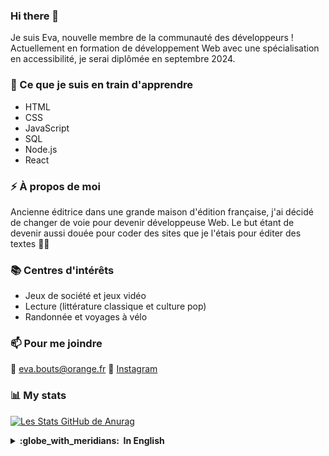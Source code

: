 ### Hi there 👋
Je suis Eva, nouvelle membre de la communauté des développeurs !
Actuellement en formation de développement Web avec une spécialisation en accessibilité, je serai diplômée en septembre 2024.

### 🌱 Ce que je suis en train d'apprendre
- HTML
- CSS
- JavaScript
- SQL
- Node.js
- React

### ⚡ À propos de moi
Ancienne éditrice dans une grande maison d'édition française, j'ai décidé de changer de voie pour devenir développeuse Web. Le but étant de devenir aussi douée pour coder des sites que je l'étais pour éditer des textes 💁‍♀️

### 📚 Centres d'intérêts
- Jeux de société et jeux vidéo
- Lecture (littérature classique et culture pop)
- Randonnée et voyages à vélo

### 📫 Pour me joindre
📧 <a href="mailto:eva.bouts@orange.fr">eva.bouts@orange.fr</a>
🔔 [Instagram](https://www.instagram.com/evapoint_/)

### 📊 My stats
[![Les Stats GitHub de Anurag](https://github-readme-stats.vercel.app/api?username=EvaBouts&hide=stars&theme=gotham)](https://github.com/anuraghazra/github-readme-stats)

<details>
  <summary><b>:globe_with_meridians: &nbsp;In English</b></summary>
  <br/> 
I'm Eva, a new member of the developers community ! 
Currently studying Web development with an accessibility specialisation, I will graduate in September 2024.

### 🌱 I’m currently learning
- HTML
- CSS
- JavaScript
- SQL
- Node.js
- React

### ⚡ About me
**Former publisher** in a big french publishing house, I decided to switch paths to **become a Web developper**. The aim is to become as good in coding websites as I was in editing texts !

### 📚 Interests
- Board and video games
- Reading (classic and pop literature)
- Hiking and bike riding

### 📫 How to reach me
📧 <a href="mailto:eva.bouts@orange.fr">eva.bouts@orange.fr</a>
🔔 [Instagram](https://www.instagram.com/evapoint_/)
</details>

